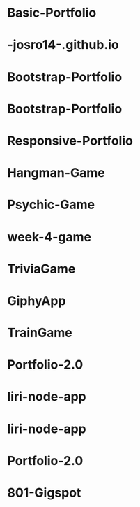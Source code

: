 # Basic-Portfolio
# -josro14-.github.io
# Bootstrap-Portfolio
# Bootstrap-Portfolio
# Responsive-Portfolio
# Hangman-Game
# Psychic-Game
# week-4-game
# TriviaGame
# GiphyApp
# TrainGame
# Portfolio-2.0
# liri-node-app
# liri-node-app
# Portfolio-2.0
# 801-Gigspot
